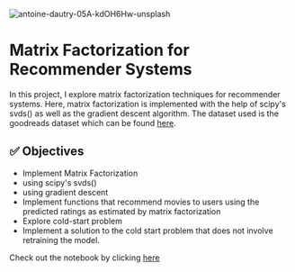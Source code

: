 
![antoine-dautry-05A-kdOH6Hw-unsplash](https://github.com/0diraf/matrix-factorization-recommenders/assets/139581253/ecc58f6c-6053-496c-b701-35ba46b02d37)

# Matrix Factorization for Recommender Systems


In this project, I explore matrix factorization techniques for recommender systems. Here, matrix factorization is implemented with the help of scipy's svds() as well as the gradient descent algorithm. The dataset used is the goodreads dataset which can be found [here](https://github.com/zygmuntz/goodbooks-10k).

## ✅ Objectives 

*   Implement Matrix Factorization
  *  using scipy's svds()
  *  using gradient descent
*   Implement functions that recommend movies to users using the predicted ratings as estimated by matrix factorization
*   Explore cold-start problem
*   Implement a solution to the cold start problem that does not involve retraining the model.

Check out the notebook by clicking [here](https://github.com/0diraf/matrix-factorization-recommenders/blob/main/MatrixFactorization.ipynb)
